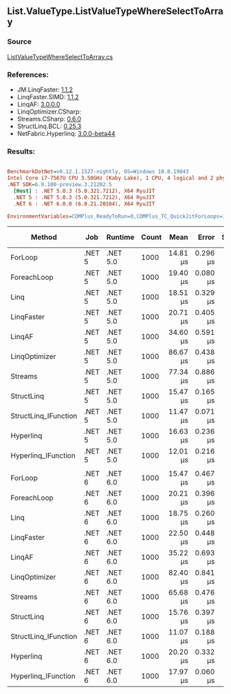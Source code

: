 ﻿## List.ValueType.ListValueTypeWhereSelectToArray

### Source
[ListValueTypeWhereSelectToArray.cs](../LinqBenchmarks/List/ValueType/ListValueTypeWhereSelectToArray.cs)

### References:
- JM.LinqFaster: [1.1.2](https://www.nuget.org/packages/JM.LinqFaster/1.1.2)
- LinqFaster.SIMD: [1.1.2](https://www.nuget.org/packages/LinqFaster.SIMD/1.0.3)
- LinqAF: [3.0.0.0](https://www.nuget.org/packages/LinqAF/3.0.0.0)
- LinqOptimizer.CSharp: [](https://www.nuget.org/packages/LinqOptimizer.CSharp/)
- Streams.CSharp: [0.6.0](https://www.nuget.org/packages/Streams.CSharp/0.6.0)
- StructLinq.BCL: [0.25.3](https://www.nuget.org/packages/StructLinq.BCL/0.25.3)
- NetFabric.Hyperlinq: [3.0.0-beta44](https://www.nuget.org/packages/NetFabric.Hyperlinq/3.0.0-beta44)

### Results:
``` ini

BenchmarkDotNet=v0.12.1.1527-nightly, OS=Windows 10.0.19043
Intel Core i7-7567U CPU 3.50GHz (Kaby Lake), 1 CPU, 4 logical and 2 physical cores
.NET SDK=6.0.100-preview.3.21202.5
  [Host] : .NET 5.0.3 (5.0.321.7212), X64 RyuJIT
  .NET 5 : .NET 5.0.3 (5.0.321.7212), X64 RyuJIT
  .NET 6 : .NET 6.0.0 (6.0.21.20104), X64 RyuJIT

EnvironmentVariables=COMPlus_ReadyToRun=0,COMPlus_TC_QuickJitForLoops=1,COMPlus_TieredPGO=1  

```
|               Method |    Job |  Runtime | Count |     Mean |    Error |   StdDev |   Median | Ratio | RatioSD |   Gen 0 |   Gen 1 | Gen 2 | Allocated |
|--------------------- |------- |--------- |------ |---------:|---------:|---------:|---------:|------:|--------:|--------:|--------:|------:|----------:|
|              ForLoop | .NET 5 | .NET 5.0 |  1000 | 14.81 μs | 0.296 μs | 0.644 μs | 14.53 μs |  1.00 |    0.00 | 46.5088 |       - |     - |     95 KB |
|          ForeachLoop | .NET 5 | .NET 5.0 |  1000 | 19.40 μs | 0.080 μs | 0.067 μs | 19.38 μs |  1.23 |    0.03 | 15.5640 |  7.7820 |     - |     95 KB |
|                 Linq | .NET 5 | .NET 5.0 |  1000 | 18.51 μs | 0.329 μs | 0.275 μs | 18.57 μs |  1.17 |    0.04 | 10.4675 |  5.2185 |     - |     64 KB |
|           LinqFaster | .NET 5 | .NET 5.0 |  1000 | 20.71 μs | 0.405 μs | 0.688 μs | 20.51 μs |  1.38 |    0.06 | 46.5088 |       - |     - |     95 KB |
|               LinqAF | .NET 5 | .NET 5.0 |  1000 | 34.60 μs | 0.591 μs | 0.553 μs | 34.68 μs |  2.21 |    0.11 | 46.5088 |       - |     - |     95 KB |
|        LinqOptimizer | .NET 5 | .NET 5.0 |  1000 | 86.67 μs | 0.438 μs | 0.342 μs | 86.60 μs |  5.44 |    0.03 | 68.8477 | 17.2119 |     - |    183 KB |
|              Streams | .NET 5 | .NET 5.0 |  1000 | 77.34 μs | 0.886 μs | 0.785 μs | 77.24 μs |  4.92 |    0.17 | 46.7529 |       - |     - |     96 KB |
|           StructLinq | .NET 5 | .NET 5.0 |  1000 | 15.47 μs | 0.165 μs | 0.146 μs | 15.50 μs |  0.98 |    0.03 | 15.3809 |       - |     - |     32 KB |
| StructLinq_IFunction | .NET 5 | .NET 5.0 |  1000 | 11.47 μs | 0.071 μs | 0.063 μs | 11.46 μs |  0.73 |    0.03 |  5.0964 |  2.5482 |     - |     31 KB |
|            Hyperlinq | .NET 5 | .NET 5.0 |  1000 | 16.63 μs | 0.236 μs | 0.209 μs | 16.72 μs |  1.06 |    0.04 |  5.0964 |  2.5330 |     - |     31 KB |
|  Hyperlinq_IFunction | .NET 5 | .NET 5.0 |  1000 | 12.01 μs | 0.216 μs | 0.575 μs | 11.80 μs |  0.82 |    0.04 | 15.1367 |       - |     - |     31 KB |
|                      |        |          |       |          |          |          |          |       |         |         |         |       |           |
|              ForLoop | .NET 6 | .NET 6.0 |  1000 | 15.47 μs | 0.467 μs | 1.308 μs | 14.74 μs |  1.00 |    0.00 | 46.5088 |       - |     - |     95 KB |
|          ForeachLoop | .NET 6 | .NET 6.0 |  1000 | 20.21 μs | 0.396 μs | 0.580 μs | 20.29 μs |  1.19 |    0.07 | 46.5088 |       - |     - |     95 KB |
|                 Linq | .NET 6 | .NET 6.0 |  1000 | 18.75 μs | 0.260 μs | 0.243 μs | 18.77 μs |  1.09 |    0.07 | 10.4675 |  5.2185 |     - |     64 KB |
|           LinqFaster | .NET 6 | .NET 6.0 |  1000 | 22.50 μs | 0.448 μs | 0.614 μs | 22.68 μs |  1.32 |    0.08 | 46.5088 |       - |     - |     95 KB |
|               LinqAF | .NET 6 | .NET 6.0 |  1000 | 35.22 μs | 0.693 μs | 1.078 μs | 35.18 μs |  2.07 |    0.13 | 46.5088 |       - |     - |     95 KB |
|        LinqOptimizer | .NET 6 | .NET 6.0 |  1000 | 82.40 μs | 0.841 μs | 0.787 μs | 82.52 μs |  4.78 |    0.28 | 68.8477 | 17.2119 |     - |    183 KB |
|              Streams | .NET 6 | .NET 6.0 |  1000 | 65.68 μs | 0.476 μs | 0.445 μs | 65.61 μs |  3.81 |    0.23 | 46.8750 |       - |     - |     96 KB |
|           StructLinq | .NET 6 | .NET 6.0 |  1000 | 15.76 μs | 0.397 μs | 1.171 μs | 15.12 μs |  1.03 |    0.07 | 15.3809 |       - |     - |     32 KB |
| StructLinq_IFunction | .NET 6 | .NET 6.0 |  1000 | 11.07 μs | 0.188 μs | 0.147 μs | 11.03 μs |  0.63 |    0.04 |  5.0964 |  2.5482 |     - |     31 KB |
|            Hyperlinq | .NET 6 | .NET 6.0 |  1000 | 20.20 μs | 0.332 μs | 0.294 μs | 20.33 μs |  1.17 |    0.08 |  5.0964 |  2.5330 |     - |     31 KB |
|  Hyperlinq_IFunction | .NET 6 | .NET 6.0 |  1000 | 17.97 μs | 0.060 μs | 0.050 μs | 17.96 μs |  1.03 |    0.06 |  5.0964 |  2.5330 |     - |     31 KB |
